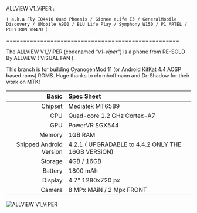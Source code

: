 
ALLViEW V1_ViPER : 

	( a.k.a Fly IQ4410 Quad Phoenix / Gionee eLife E3 / GeneralMobile Discovery / QMobile A900 / BLU Life Play / Symphony W150 / P1 ARTEL / POLYTRON W8470 )
===================================================

The ALLViEW V1_ViPER (codenamed _"v1-viper"_) is a phone from RE-SOLD By ALLViEW ( ViSUAL FAN ).

This branch is for building CyanogenMod 11 (or Android KitKat 4.4 AOSP based roms) ROMS. Huge thanks to chrmhoffmann and Dr-Shadow for their work on MTK!

Basic   | Spec Sheet
-------:|:-------------------------
Chipset | Mediatek MT6589
CPU     | Quad-core 1.2 GHz Cortex-A7
GPU     | PowerVR SGX544
Memory  | 1GB RAM
Shipped Android Version | 4.2.1 ( UPGRADABLE to 4.4.2 ONLY THE 16GB VERSiON)
Storage | 4GB / 16GB
Battery | 1800 mAh
Display | 4.7" 1280x720 px
Camera  | 8 MPx MAiN / 2 Mpx FRONT


![ALLViEW V1_ViPER]( http://allviewmobile.com/media/catalog/product/cache/4/image/650x/040ec09b1e35df139433887a97daa66f/v/1/v1-viper-16gb_1.jpg "ALLViEW V1_ViPER in Black / White / Blue")
